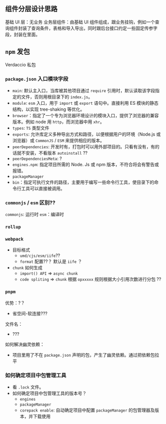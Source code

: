 
## 组件分层设计思路
基础 UI 层：无业务
业务层组件：由基础 UI 组件组成，跟业务挂钩，例如一个查询组件封装了查询条件，表格和导入导出，同时跟后台接口约定一些固定传参字段，封装在里面。



## `npm` 发包

Verdaccio 私包


### `package.json` 入口模块字段
- `main`:  默认主入口，当库被其他项目通过 `require` 引用时，默认读取该字段指定的文件，否则用根目录下的 `index.js`。
- `module`:  `esm` 入口，用于 `import` 或 `export` 语句中。直接利用 ES 模块的静态结构，以实现 tree-shaking 等优化。
- `browser`：指定了一个专为浏览器环境设计的模块入口，提供了浏览器的兼容版本。例如 node 用 `http`，而浏览器中用 `xhr`。
- `types`:  `TS` 类型文件
- `exports`: 允许库定义多种导出方式和路径，以便根据用户的环境（Node.js 或浏览器）或 `CommonJS` / `ESM` 来提供相应的版本。
- `peerDependencies`: 开发时有，打包时可以用外部项目的。只看有没有，有的话就不安装，不看版本 `autoinstall` ??
- `peerDependenciesMeta`: ?
- `engines.npm`:  指定项目所需的 Node. Js 或 npm 版本，不符合将会有警告或报错。
- `packageManager` 
- `bin`：指定可执行文件的路径，主要用于编写一些命令行工具，使目录下的命令行工具可以直接被调用。
### `commonjs` /  `esm` 区别??
`commonjs`:  运行时 
`esm`：编译时


###  `rollup`


### `webpack`
- 目标格式
	- `umd/cjs/esm/iife`?? 
	- `format` 配置??？ 默认是 `iife` ？
- `chunk` 如何生成
	- `import() API`  => `async chunk`
	- `code spliting` => `chunk` 根据 `opxxxxx` 规则根据大小引用次数进行分包 ??


###  `pnpm` 
优势：?？
- 省空间-软连接???

文件名：
- ???

如何解决幽灵依赖：
- 项目里用了不在 `package.json` 声明的包，产生了幽灵依赖。通过把依赖包拉平

### 如何确定项目中包管理工具
- 看 `.lock` 文件。
- 如何确定项目中包管理工具的版本号？
	- `engines`
	- `packageManager`
	- `corepack enable`: 自动确定项目中配置 `packageManager` 的包管理器及版本，并下载使用


